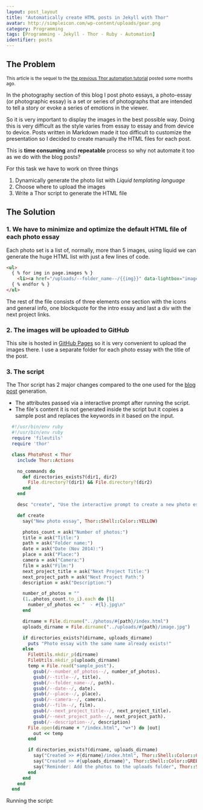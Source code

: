 ```yaml
---
layout: post_layout
title: "Automatically create HTML posts in Jekyll with Thor"
avatar: http://simpleicon.com/wp-content/uploads/gear.png
category: Programming
tags: [Programming - Jekyll - Thor - Ruby - Automation]
identifier: posts
---
```


## The Problem

<sup>This article is the sequel to the [the previous Thor automation tutorial](http://rpk.io/posts/automatically-create-jekyll-posts-with-thor/) posted some months ago.<sup>

In the photography section of this blog I post photo essays, a photo-essay (or photographic essay) is a set or series of photographs that are intended to tell a story or evoke a series of emotions in the viewer.

So it is very important to display the images in the best possible way.
Doing this is very difficult as the style varies from essay to essay 
and from device to device. 
Posts written in Markdown made it too difficult to customize the presentation so I decided to create manually the HTML files for each post.

This is **time consuming** and **repeatable** process so why not automate it too as we do with the blog posts?

For this task we have to work on three things

1. Dynamically generate the photo list with *Liquid templating language*
2. Choose where to upload the images 
3. Write a Thor script to generate the HTML file

## The Solution

### 1. We have to minimize and optimize the default HTML file of each photo essay

Each photo set is a list of, normally, more than 5 images, using liquid we can generate the huge HTML list with just a few lines of code.

```html
<ul>
  { % for img in page.images % }
    <li><a href="/uploads/--folder_name--/{{img}}" data-lightbox="image-1"><img src="/uploads/--folder_name--/{{img}}"alt="{{img}}" /></a></li>
  { % endfor % }
</ul>
```

The rest of the file consists of three elements one section with the icons and general info, one blockquote for the intro essay and last a div with the next project links.

### 2. The images will be uploaded to GitHub 

This site is hosted in [GitHub Pages](https://pages.github.com/) so it is very convenient to upload the images there. I use a separate folder for each photo essay with the title of the post. 

### 3. The script 

The Thor script has 2 major changes compared to the one used for the [blog post](http://rpk.io/posts/automatically-create-jekyll-posts-with-thor/) generation. 

* The attributes passed via a interactive prompt after running the script. 
* The file's content it is not generated inside the script but it copies a sample post and replaces the keywords in it based on the input.

```ruby
  #!/usr/bin/env ruby
  #!/usr/bin/env ruby
  require 'fileutils'
  require 'thor'

  class PhotoPost < Thor
    include Thor::Actions

    no_commands do
      def directories_exists?(dir1, dir2)
        File.directory?(dir1) && File.directory?(dir2)
      end
    end

    desc "create", "Use the interactive prompt to create a new photo essay"

    def create
      say("New photo essay", Thor::Shell::Color::YELLOW)

      photos_count = ask("Number of photos:")
      title = ask("Title:")
      path = ask("Folder name:")
      date = ask("Date (Nov 2014):")
      place = ask("Place:")
      camera = ask("Camera:")
      film = ask("Film:")
      next_project_title = ask("Next Project Title:")
      next_project_path = ask("Next Project Path:")
      description = ask("Description:")

      number_of_photos = ""
      (1..photos_count.to_i).each do |l|
        number_of_photos << "  - #{l}.jpg\n"
      end

      dirname = File.dirname("../photos/#{path}/index.html")
      uploads_dirname = File.dirname("../uploads/#{path}/image.jpg")

      if directories_exists?(dirname, uploads_dirname)
        puts "Photo essay with the same name already exists!"
      else
        FileUtils.mkdir_p(dirname)
        FileUtils.mkdir_p(uploads_dirname)
        temp = File.read("sample_post").
          gsub(/--number_of_photos--/, number_of_photos).
          gsub(/--title--/, title).
          gsub(/--folder_name--/, path).
          gsub(/--date--/, date).
          gsub(/--place--/, place).
          gsub(/--camera--/, camera).
          gsub(/--film--/, film).
          gsub(/--next_project_title--/, next_project_title).
          gsub(/--next_project_path--/, next_project_path).
          gsub(/--description--/, description)
        File.open(dirname + "/index.html", "w+") do |out|
          out << temp
        end

        if directories_exists?(dirname, uploads_dirname)
          say("Created >> #{dirname}/index.html", Thor::Shell::Color::GREEN)
          say("Created >> #{uploads_dirname}", Thor::Shell::Color::GREEN)
          say("Reminder: Add the photos to the uploads folder", Thor::Shell::Color::RED)
        end
      end
    end
  end
``` 

Running the script:

<script type="text/javascript" src="https://asciinema.org/a/14312.js" id="asciicast-14312" data-theme="solarized-dark" async></script>




